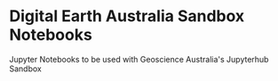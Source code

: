 # Digital Earth Australia Sandbox Notebooks
Jupyter Notebooks to be used with Geoscience Australia's Jupyterhub Sandbox
